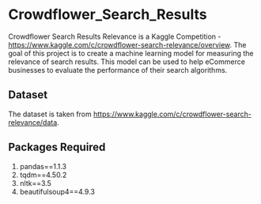# Crowdflower_Search_Results

Crowdflower Search Results Relevance is a Kaggle Competition - https://www.kaggle.com/c/crowdflower-search-relevance/overview. The goal of this project is to create a machine learning model for measuring the relevance of search results. This model can be used to help eCommerce businesses to evaluate the performance of their search algorithms.

## Dataset
The dataset is taken from https://www.kaggle.com/c/crowdflower-search-relevance/data.

## Packages Required
1. pandas==1.1.3
2. tqdm==4.50.2
3. nltk==3.5
4. beautifulsoup4==4.9.3
